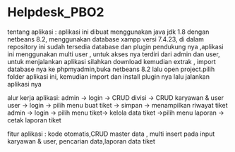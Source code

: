 # Helpdesk_PBO2
tentang aplikasi :
aplikasi ini dibuat menggunakan java jdk 1.8 dengan netbeans 8.2, menggunakan database xampp versi 7.4.23,
di dalam repository ini sudah tersedia database dan plugin pendukung nya ,aplikasi ini menggunakan multi user ,
untuk akses nya terdiri dari admin dan user, untuk menjalankan aplikasi silahkan download kemudian extrak , 
import database nya ke phpmyadmin,buka netbeans 8.2 lalu open project.pilih folder aplikasi ini, 
kemudian import dan install plugin nya lalu jalankan aplikasi nya

alur kerja aplikasi:
admin -> login -> CRUD divisi -> CRUD karyawan & user
user -> login -> pilih menu buat tiket -> simpan -> menampilkan riwayat tiket
admin -> login -> pilih menu tiket-> kelola data tiket ->pilih menu laporan -> cetak laporan tiket

fitur aplikasi :
kode otomatis,CRUD master data , multi insert pada input karyawan & user, pencarian data,laporan data tiket
